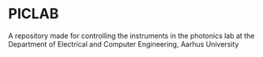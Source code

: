 # PICLAB
A repository made for controlling the instruments in the photonics lab at the Department of Electrical and Computer Engineering, Aarhus University
